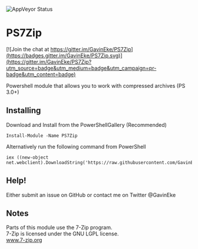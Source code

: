 ![AppVeyor Status](https://ci.appveyor.com/api/projects/status/github/GavinEke/PS7Zip)

# PS7Zip

[![Join the chat at https://gitter.im/GavinEke/PS7Zip](https://badges.gitter.im/GavinEke/PS7Zip.svg)](https://gitter.im/GavinEke/PS7Zip?utm_source=badge&utm_medium=badge&utm_campaign=pr-badge&utm_content=badge)

Powershell module that allows you to work with compressed archives (PS 3.0+)

## Installing

Download and Install from the PowerShellGallery (Recommended)

    Install-Module -Name PS7Zip

Alternatively run the following command from PowerShell

    iex ((new-object net.webclient).DownloadString('https://raw.githubusercontent.com/GavinEke/PS7Zip/master/install.ps1'))

## Help!

Either submit an issue on GitHub or contact me on Twitter @GavinEke

## Notes

Parts of this module use the 7-Zip program.  
7-Zip is licensed under the GNU LGPL license.  
www.7-zip.org
